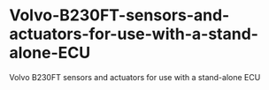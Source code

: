 # Volvo-B230FT-sensors-and-actuators-for-use-with-a-stand-alone-ECU
Volvo B230FT sensors and actuators for use with a stand-alone ECU
